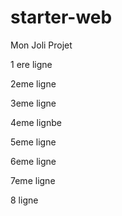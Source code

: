 # starter-web
Mon Joli Projet

1 ere ligne

2eme ligne

3eme ligne

4eme lignbe

5eme ligne

6eme ligne

7eme ligne

8 ligne
